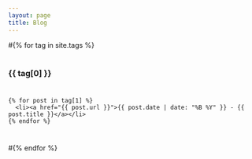 ```yaml
---
layout: page
title: Blog
---
```


#{% for tag in site.tags %}
#  <h3>{{ tag[0] }}</h3>
#  <ul>
    {% for post in tag[1] %}
      <li><a href="{{ post.url }}">{{ post.date | date: "%B %Y" }} - {{ post.title }}</a></li>
    {% endfor %}
#  </ul>
#{% endfor %}
